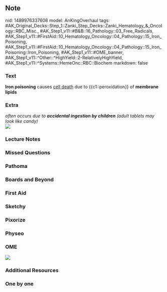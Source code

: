 ## Note
nid: 1489976337608
model: AnKingOverhaul
tags: #AK_Original_Decks::Step_1::Zanki_Step_Decks::Zanki_Hematology_&_Oncology::RBC_Misc., #AK_Step1_v11::#B&B::16_Pathology::03_Free_Radicals, #AK_Step1_v11::#FirstAid::10_Hematology_Oncology::04_Pathology::15_Iron_Poisoning, #AK_Step1_v11::#FirstAid::10_Hematology_Oncology::04_Pathology::15_Iron_Poisoning::Iron_Poisoning, #AK_Step1_v11::#OME_banner, #AK_Step1_v11::^Other::^HighYield::2-RelativelyHighYield, #AK_Step1_v11::^Systems::HemeOnc::RBC::Biochem
markdown: false

### Text
<div>
  <b>Iron poisoning</b> causes <u>cell death</u> due to
  {{c1::peroxidation}} of <b>membrane lipids</b>
</div>

### Extra
<div>
  <i>often occurs due to <b>accidental ingestion by children</b>
  (adult tablets may look like candy)</i>
</div>
<div><img src="paste-333972361969780.jpg"></div>

### Lecture Notes


### Missed Questions


### Pathoma


### Boards and Beyond


### First Aid


### Sketchy


### Pixorize


### Physeo


### OME
<div class="ome-widget">
  <a href="https://onlinemeded.org?ref=anki"><img src=
  "_OME_AnkiFlashcards_General_3.png"></a>
</div>

### Additional Resources


### One by one

